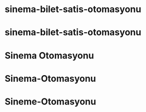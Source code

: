 # sinema-bilet-satis-otomasyonu
# sinema-bilet-satis-otomasyonu
# Sinema Otomasyonu
# Sinema-Otomasyonu
# Sineme-Otomasyonu
